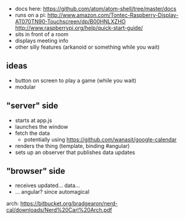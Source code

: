 * docs here: https://github.com/atom/atom-shell/tree/master/docs
* runs on a pi: http://www.amazon.com/Tontec-Raspberry-Display-AT070TN90-Touchscreen/dp/B00HNLXZHO
http://www.raspberrypi.org/help/quick-start-guide/
* sits in front of a room
* displays meeting info
* other silly features (arkanoid or something while you wait)

## ideas
* button on screen to play a game (while you wait)
* modular

## "server" side
* starts at app.js
* launches the window
* fetch the data
  * potentially using https://github.com/wanasit/google-calendar
* renders the thing (template, binding #angular)
* sets up an observer that publishes data updates

## "browser" side
* receives updated... data...
* ... angular? since automagical

arch: https://bitbucket.org/bradgearon/nerd-cal/downloads/Nerd%20Carl%20Arch.pdf